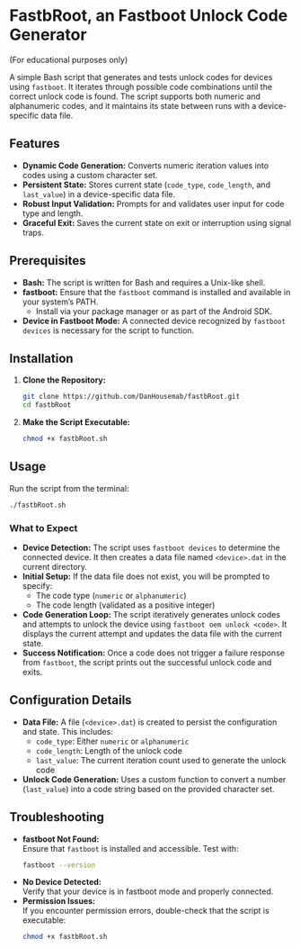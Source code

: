 # FastbRoot, an Fastboot Unlock Code Generator
(For educational purposes only)

A simple Bash script that generates and tests unlock codes for devices using `fastboot`. It iterates through possible code combinations until the correct unlock code is found. The script supports both numeric and alphanumeric codes, and it maintains its state between runs with a device-specific data file.

## Features

- **Dynamic Code Generation:** Converts numeric iteration values into codes using a custom character set.
- **Persistent State:** Stores current state (`code_type`, `code_length`, and `last_value`) in a device-specific data file.
- **Robust Input Validation:** Prompts for and validates user input for code type and length.
- **Graceful Exit:** Saves the current state on exit or interruption using signal traps.

## Prerequisites

- **Bash:** The script is written for Bash and requires a Unix-like shell.
- **fastboot:** Ensure that the `fastboot` command is installed and available in your system’s PATH.  
  - Install via your package manager or as part of the Android SDK.
- **Device in Fastboot Mode:** A connected device recognized by `fastboot devices` is necessary for the script to function.

## Installation

1. **Clone the Repository:**

   ```bash
   git clone https://github.com/DanHousemab/fastbRoot.git
   cd fastbRoot
   ```

2. **Make the Script Executable:**

   ```bash
   chmod +x fastbRoot.sh
   ```

## Usage

Run the script from the terminal:

```bash
./fastbRoot.sh
```

### What to Expect

- **Device Detection:** The script uses `fastboot devices` to determine the connected device. It then creates a data file named `<device>.dat` in the current directory.
- **Initial Setup:** If the data file does not exist, you will be prompted to specify:
  - The code type (`numeric` or `alphanumeric`)
  - The code length (validated as a positive integer)
- **Code Generation Loop:** The script iteratively generates unlock codes and attempts to unlock the device using `fastboot oem unlock <code>`. It displays the current attempt and updates the data file with the current state.
- **Success Notification:** Once a code does not trigger a failure response from `fastboot`, the script prints out the successful unlock code and exits.

## Configuration Details

- **Data File:** A file (`<device>.dat`) is created to persist the configuration and state. This includes:
  - `code_type`: Either `numeric` or `alphanumeric`
  - `code_length`: Length of the unlock code
  - `last_value`: The current iteration count used to generate the unlock code
- **Unlock Code Generation:** Uses a custom function to convert a number (`last_value`) into a code string based on the provided character set.

## Troubleshooting

- **fastboot Not Found:**  
  Ensure that `fastboot` is installed and accessible. Test with:
  ```bash
  fastboot --version
  ```
- **No Device Detected:**  
  Verify that your device is in fastboot mode and properly connected.
- **Permission Issues:**  
  If you encounter permission errors, double-check that the script is executable:
  ```bash
  chmod +x fastbRoot.sh
  ```

